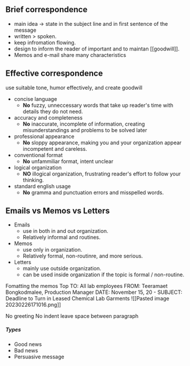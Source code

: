 ## Brief correspondence

- main idea -> state in the subject line and in first sentence of the message
- written > spoken.
- keep infromation flowing.
- design to inform the reader of important and to maintan [[goodwill]].
- Memos and e-mail share many characteristics
  
## Effective correspondence

use suitable tone, humor effectively, and create goodwill

- concise language
	- **No** fuzzy, unneccessary words that take up reader's time with details they do not need.
- accuracy and completeness
	- **No** inaccurate, incomplete of information, creating misunderstandings and problems to be solved later
- professional appearance
	- **No** sloppy appearance, making you and your organization appear incompetent and careless. 
- conventional format
	-  **No** unfammiliar format, intent unclear
- logical organization
	- **NO** illogical organization, frustrating reader's effort to follow your thinking.
- standard english usage
	- **No** gramma and punctuation errors and misspelled words.


## Emails vs Memos vs Letters

- Emails 
	- use in both in and out organization. 
	- Relatively informal and routines.
- Memos
	- use only in organization.
	- Relatively formal, non-routinre, and more serious.
- Letters
	- mainly use outside organization.
	- can be used inside organization if the topic is formal / non-routine. 

Fomatting the memos
Top
	TO:                All lab employees
	FROM:          Teeramaet Bongkodmalee, Production Manager
	DATE:            November 15, 20 -
	SUBJECT:       Deadline to Turn in Leased Chemical Lab Garments
![[Pasted image 20230226171016.png]]

No greeting
No indent
leave space between paragraph

##### Types
- Good news
- Bad news
- Persuasive message